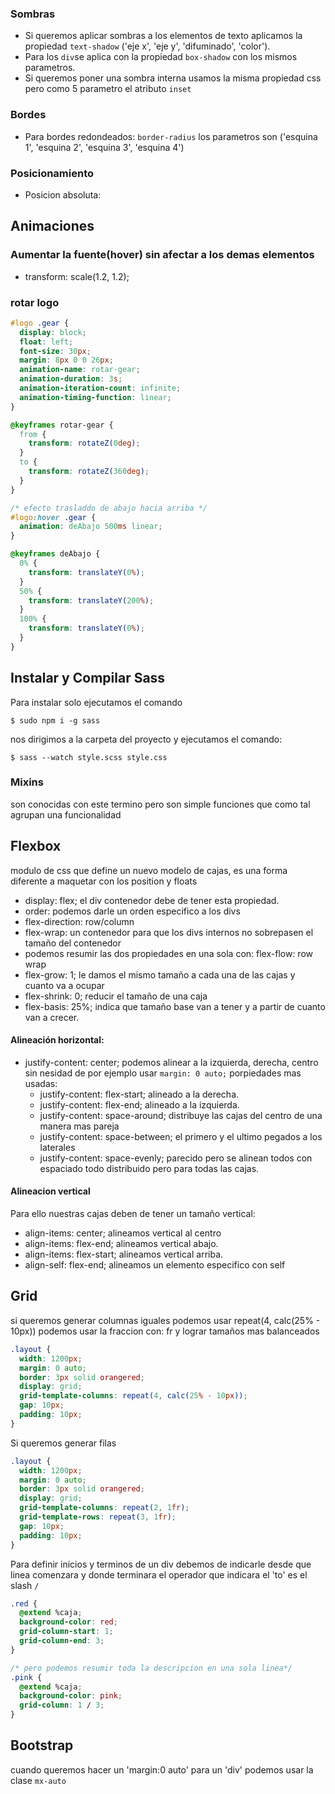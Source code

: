 ### Sombras

- Si queremos aplicar sombras a los elementos de texto aplicamos la propiedad `text-shadow` ('eje x', 'eje y', 'difuminado', 'color').
- Para los `div`se aplica con la propiedad `box-shadow` con los mismos parametros.
- Si queremos poner una sombra interna usamos la misma propiedad css pero como 5 parametro el atributo `inset`

### Bordes

- Para bordes redondeados: `border-radius` los parametros son ('esquina 1', 'esquina 2', 'esquina 3', 'esquina 4')

### Posicionamiento

- Posicion absoluta:

## Animaciones

### Aumentar la fuente(hover) sin afectar a los demas elementos

- transform: scale(1.2, 1.2);

### rotar logo

```css
#logo .gear {
  display: block;
  float: left;
  font-size: 30px;
  margin: 8px 0 0 26px;
  animation-name: rotar-gear;
  animation-duration: 3s;
  animation-iteration-count: infinite;
  animation-timing-function: linear;
}

@keyframes rotar-gear {
  from {
    transform: rotateZ(0deg);
  }
  to {
    transform: rotateZ(360deg);
  }
}

/* efecto trasladdo de abajo hacia arriba */
#logo:hover .gear {
  animation: deAbajo 500ms linear;
}

@keyframes deAbajo {
  0% {
    transform: translateY(0%);
  }
  50% {
    transform: translateY(200%);
  }
  100% {
    transform: translateY(0%);
  }
}
```

## Instalar y Compilar Sass

Para instalar solo ejecutamos el comando

```shell
$ sudo npm i -g sass
```

nos dirigimos a la carpeta del proyecto y ejecutamos el comando:

```shell
$ sass --watch style.scss style.css
```

### Mixins

son conocidas con este termino pero son simple funciones que como tal agrupan una funcionalidad

## Flexbox

modulo de css que define un nuevo modelo de cajas, es una forma diferente a maquetar con los position y floats

- display: flex; el div contenedor debe de tener esta propiedad.
- order: podemos darle un orden especifico a los divs
- flex-direction: row/column
- flex-wrap: un contenedor para que los divs internos no sobrepasen el tamaño del contenedor
- podemos resumir las dos propiedades en una sola con: flex-flow: row wrap
- flex-grow: 1; le damos el mismo tamaño a cada una de las cajas y cuanto va a ocupar
- flex-shrink: 0; reducir el tamaño de una caja
- flex-basis: 25%; indica que tamaño base van a tener y a partir de cuanto van a crecer.

#### Alineación horizontal:

- justify-content: center; podemos alinear a la izquierda, derecha, centro sin nesidad de por ejemplo usar `margin: 0 auto;` porpiedades mas usadas:
  - justify-content: flex-start; alineado a la derecha.
  - justify-content: flex-end; alineado a la izquierda.
  - justify-content: space-around; distribuye las cajas del centro de una manera mas pareja
  - justify-content: space-between; el primero y el ultimo pegados a los laterales
  - justify-content: space-evenly; parecido pero se alinean todos con espaciado todo distribuido pero para todas las cajas.

#### Alineacion vertical

Para ello nuestras cajas deben de tener un tamaño vertical:

- align-items: center; alineamos vertical al centro
- align-items: flex-end; alineamos vertical abajo.
- align-items: flex-start; alineamos vertical arriba.
- align-self: flex-end; alineamos un elemento especifico con self

## Grid

si queremos generar columnas iguales podemos usar repeat(4, calc(25% - 10px))
podemos usar la fraccion con: fr y lograr tamaños mas balanceados

```css
.layout {
  width: 1200px;
  margin: 0 auto;
  border: 3px solid orangered;
  display: grid;
  grid-template-columns: repeat(4, calc(25% - 10px));
  gap: 10px;
  padding: 10px;
}
```

Si queremos generar filas

```css
.layout {
  width: 1200px;
  margin: 0 auto;
  border: 3px solid orangered;
  display: grid;
  grid-template-columns: repeat(2, 1fr);
  grid-template-rows: repeat(3, 1fr);
  gap: 10px;
  padding: 10px;
}
```

Para definir inicios y terminos de un div debemos de indicarle desde que linea comenzara y donde terminara
el operador que indicara el 'to' es el slash `/`

```css
.red {
  @extend %caja;
  background-color: red;
  grid-column-start: 1;
  grid-column-end: 3;
}

/* pero podemos resumir toda la descripcion en una sola linea*/
.pink {
  @extend %caja;
  background-color: pink;
  grid-column: 1 / 3;
}
```

## Bootstrap

cuando queremos hacer un 'margin:0 auto' para un 'div' podemos usar la clase `mx-auto`
